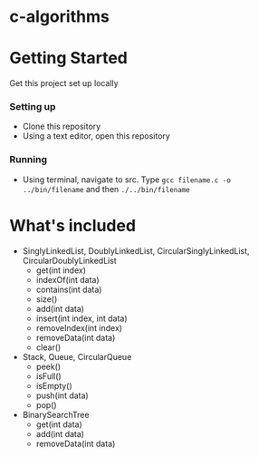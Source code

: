 # c-algorithms

# Getting Started
Get this project set up locally
### Setting up
* Clone this repository
* Using a text editor, open this repository
### Running
* Using terminal, navigate to src. Type `gcc filename.c -o ../bin/filename` and then `./../bin/filename`
# What's included
* SinglyLinkedList, DoublyLinkedList, CircularSinglyLinkedList, CircularDoublyLinkedList
  * get(int index)
  * indexOf(int data)
  * contains(int data)
  * size()
  * add(int data)
  * insert(int index, int data)
  * removeIndex(int index)
  * removeData(int data)
  * clear()
* Stack, Queue, CircularQueue
  * peek()
  * isFull()
  * isEmpty()
  * push(int data)
  * pop()
* BinarySearchTree
  * get(int data)
  * add(int data)
  * removeData(int data)
